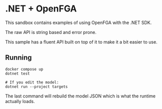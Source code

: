 # .NET + OpenFGA

This sandbox contains examples of using OpenFGA with the .NET SDK.

The raw API is string based and error prone.

This sample has a fluent API built on top of it to make it a bit easier to use.

## Running

```shell
docker compose up
dotnet test

# If you edit the model:
dotnet run --project targets
```

The last command will rebuild the model JSON which is what the runtime actually loads.
